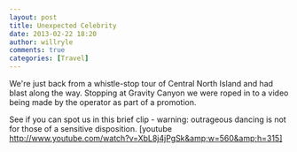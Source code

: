 ```yaml
---
layout: post
title: Unexpected Celebrity
date: 2013-02-22 18:20
author: willryle
comments: true
categories: [Travel]
---
```

We're just back from a whistle-stop tour of Central North Island and had blast along the way. Stopping at Gravity Canyon we were roped in to a video being made by the operator as part of a promotion.

See if you can spot us in this brief clip - warning: outrageous dancing is not for those of a sensitive disposition.
[youtube http://www.youtube.com/watch?v=XbL8j4jPgSk&amp;w=560&amp;h=315]
